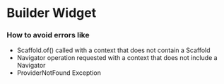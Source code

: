 # Builder Widget

### How to avoid errors like
- Scaffold.of() called with a context that does not contain a Scaffold
- Navigator operation requested with a context that does not include a Navigator
- ProviderNotFound Exception